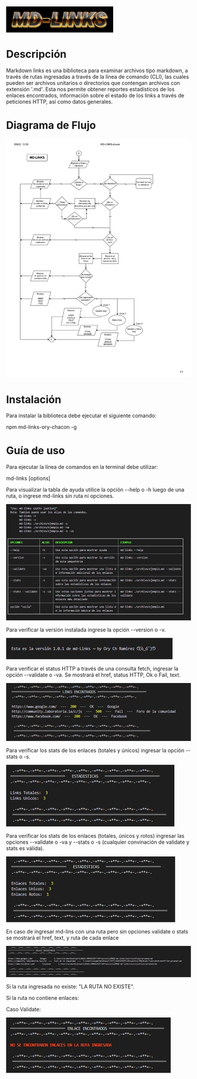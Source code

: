 ![md-links](https://github.com/OryChRamirez/LIM018-md-links/blob/main/src/img/mdlinks-logo.png)

# Descripción

Markdown links es una biblioteca para examinar archivos tipo markdown, a través de rutas ingresadas a través de la línea de comando (CLI), las cuales pueden ser archivos unitarios o directorios que contengan archivos con extensión '.md'. Esta nos permite obtener reportes estadísticos de los enlaces encontrados, información sobre el estado de los links a través de peticiones HTTP, así como datos generales.

# Diagrama de Flujo

![Diagrama de Fujo](https://raw.githubusercontent.com/OryChRamirez/LIM018-md-links/main/src/img/diagramaDeFlujo.jpg)

# Instalación

Para instalar la biblioteca debe ejecutar el siguiente comando:

  npm md-links-ory-chacon -g
  
 # Guía de uso

Para ejecutar la línea de comandos en la terminal debe utilizar: 

  md-links <path-tofile> [options]

Para visualizar la tabla de ayuda utilice la opción --help o -h luego de una ruta, o ingrese md-links sin ruta ni opciones.

![help](https://raw.githubusercontent.com/OryChRamirez/LIM018-md-links/main/src/img/help.jpg)

Para verificar la versión instalada ingrese la opción --version o -v.

![version](https://raw.githubusercontent.com/OryChRamirez/LIM018-md-links/main/src/img/option-version.jpg)

Para verificar el status HTTP a través de una consulta fetch, ingresar la opción --validate o -va. Se mostrará el href, status HTTP, Ok o Fail, text.

![validate](https://raw.githubusercontent.com/OryChRamirez/LIM018-md-links/main/src/img/option-validate.jpg)

Para verificar los stats de los enlaces (totales y únicos) ingresar la opción --stats o -s.

![stats](https://raw.githubusercontent.com/OryChRamirez/LIM018-md-links/main/src/img/option-stats.jpg)

Para verificar los stats  de los enlaces (totales, únicos y rotos) ingresar las opciones --validate o -va y --stats o -s (cualquier convinación de validate y stats es válida).

![validate-and-stats](https://raw.githubusercontent.com/OryChRamirez/LIM018-md-links/main/src/img/options-validate-stats.jpg)

En caso de ingresar md-lins con una ruta pero sin opciones validate o stats se mostrará el href, text, y ruta de cada enlace

![default](https://raw.githubusercontent.com/OryChRamirez/LIM018-md-links/main/src/img/without-options.jpg)

Si la ruta ingresada no existe: "LA RUTA NO EXISTE".

Si la ruta no contiene enlaces: 

Caso Validate: 

![default](https://raw.githubusercontent.com/OryChRamirez/LIM018-md-links/main/src/img/ruta-sin-enlaces.jpg)
